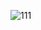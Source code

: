 ![111](https://github.com/AliArdal/User-Login-Page/assets/135712333/99033a89-8ca7-4269-9715-f1ad13902c38)
